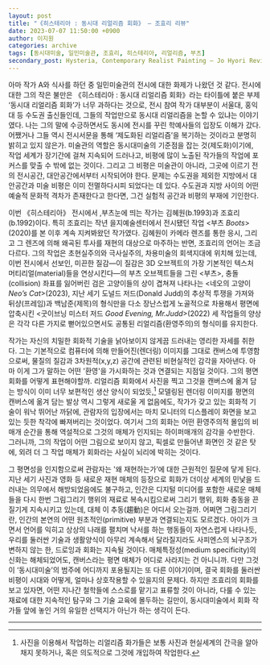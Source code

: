 ```yaml
---
layout: post
title: "《히스테리아 : 동시대 리얼리즘 회화》 — 조효리 리뷰"
date: 2023-07-07 11:50:00 +0900
author: 이지원
categories: archive
tags: [동시대미술, 일민미술관, 조효리, 히스테리아, 리얼리즘, 부츠]
secondary_post: Hysteria, Contemporary Realist Painting — Jo Hyori Review
---
```


아마 작가 A와 식사를 하던 중 일민미술관의 전시에 대한 화제가 나왔던 것 같다. 전시에 대한 그의 작은 불만은 《히스테리아 : 동시대 리얼리즘 회화》라는 타이틀에 붙은 부제 ‘동시대 리얼리즘 회화’가 너무 과하다는 것으로, 전시 참여 작가 대부분이 서울대, 홍익대 등 수도권 출신들인데, 그들의 작업만으로 동시대 리얼리즘을 논할 수 있냐는 이야기였다. 나는 그의 말에  수긍하면서도 동시에 전시를 꾸린 학예사들의 입장도 이해가 갔다. 어쨌거나 그들 역시 전시서문을 통해 ‘제도화된 리얼리즘’을 복기하는 것이라고 분명히 밝히고 있지 않은가. 미술관의 역할은 동시대미술의 기준점을 잡는 것(제도화)이기에, 작업 세계가 장기간에 걸쳐 지속되어 드러나고, 비평에 많이 노출된 작가들의 작업에 포커스를 맞출 수 밖에 없는 것이다. 그리고 그 비평은 미술관이 아니라, 그곳에 이르기 전의 전시공간, 대안공간에서부터 시작되어야 한다. 문제는 수도권을 제외한 지방에서 대안공간과 미술 비평은 이미 전멸하다시피 되었다는 데 있다. 수도권과 지방 사이의 어떤 예술적 문화적 격차가 존재한다고 한다면, 그건 실험적 공간과 비평의 부재에 기인한다. 

이번 《히스테리아》 전시에서 ,부츠눈에 띄는 작가는 김혜원(b.1993)과 조효리(b.1992)이다. 특히 조효리는 작년 을지예술센터에서 전시됐던 작업 \<부츠 *Boots*>(2020)를 본 이후 계속 지켜봐왔던 작가였다. 김혜원이 카메라 렌즈를 통한 응시, 그리고 그 렌즈에 의해 왜곡된 투사를 재현의 대상으로 마주하는 반면, 조효리의 언어는 조금 다르다. 그의 작업은 초현실주의와 극사실주의, 차용미술의 회색지대에 위치해 있는데, 이번 전시에서 선보인, 미끈한 질감—이 질감은 3D 오브젝트의 가장 기본적인 텍스처 머티리얼(material)들을 연상시킨다—의 부츠 오브젝트들을 그린 \<부츠>, 충돌(collision) 좌표를 잃어버린 검은 고양이들의 상이 겹쳐져 나타나는 \<네오의 고양이 *Neo’s Cat*>(2023), 지난 세기 도널드 저드(Donald Judd)의 추상적 투쟁을 가져와 뒤샹(프레임)과 백남준(제목)의 형식만을 다소 장난스럽게 노골적으로 차용해서 평면에 압축시킨 \<굿이브닝 미스터 저드 *Good Evening, Mr.Judd*>(2022) 세 작업들의 양상은 각각 다른 가지로 뻗어있으면서도 공통된 리얼리즘(환영주의)의 형식미를 유지한다. 

작가는 자신의 치밀한 회화적 기술을 낡아보이지 않게끔 드러내는 영리한 자세를 취한다. 그는 기본적으로 컴퓨터에 의해 만들어진(렌더링) 이미지를 그대로 캔버스에 투영함으로써, 물질의 질감과 3차원적(x,y,z) 공간에 관련된 비현실적인 감각을 자아낸다. 아마 이게 그가 말하는 어떤 '환영'을 가시화하는 것과 연결되는 지점일 것이다. 그의 평면 회화를 어떻게 표현해야할까. 리얼리즘 회화에서 사진을 찍고 그것을 캔버스에 옮겨 담는 방식이 이미 너무 보편적인 생산 양식이 되었듯,[^1] 모델링된 렌더링 이미지를 평면의 캔버스에 옮겨 담는 발상 역시 그렇게 새로울 게 없음에도, 작가가 갖고 있는 회화적 기술이 워낙 뛰어난 까닭에, 관람자의 입장에서는 마치 모니터의 디스플레이 화면을 보고 있는 듯한 착각에 빠져버리는 것이었다. 여기서 그의 회화는 어떤 환영주의적 몰입의 비매개 순간을 통해 역설적으로 그것의 매체가 인지되는 하이퍼매개의 감각을 수반한다. 그러니까, 그의 작업이 어떤 그림으로 보이지 않고, 픽셀로 만들어낸 화면인 것 같은 탓에, 외려 더 그 작업 매체가 회화라는 사실이 뇌리에 박히는 것이다. 

그 평면성을 인지함으로써 관람자는 '왜 재현하는가’에 대한 근원적인 질문에 닿게 된다. 지난 세기 사진과 영화 등 새로운 재현 매체의 등장으로 회화가 더이상 세계의 민낯을 드러내는 의무에서 해방되었음에도 불구하고, 인간은 디지털 미디어를 포함한 새로운 매체들을 다시 한번 그림그리기 행위의 재료로 복속시킴으로써 그리기 행위, 회화 충동을 끈질기게 지속시키고 있는데, 대체 이 추동(趨動)은 어디서 오는걸까. 어쩌면 그림그리기란, 인간의 본연의 어떤 원초적인(primitive) 부분과 연결되는지도 모르겠다. 아이가 크면서 언어를 익히고 상상의 나래를 펼치며 낙서를 하는 행동들이 자연스럽게 나타나듯, 우리를 둘러싼 기술과 생활양식이 아무리 계속해서 달라질지라도 사피엔스의 뇌구조가 변하지 않는 한, 드로잉과 회화는 지속될 것이다. 매체특정성(medium specificity)의 신화는 해체되었어도, 캔버스라는 평면 매체가 어디로 사라지는 건 아니니까. 다만 그것이 ‘동시대미술’의 범주에 어디까지 포용될지는 또 다른 이야기이며, 결국 회화를 둘러싼 비평이 시대와 어떻게, 얼마나 상호작용할 수 있을지의 문제다. 하지만 조효리의 회화를 보고 있자면, 어떤 지나간 철학들에 스스로를 맡기고 표류할 것이 아니라, 다룰 수 있는 재료에 대한 지속적인 탐구와 그 기술 교육에 몰두하는 길만이, 동시대미술에서 회화 작가들 앞에 놓인 거의 유일한 선택지가 아닌가 하는 생각이 든다.

---

[^1]:  사진을 이용해서 작업하는 리얼리즘 화가들은 보통 사진과 현실세계의 간극을 알아채지 못하거나, 혹은 의도적으로 그것에 개입하여 작업한다.
